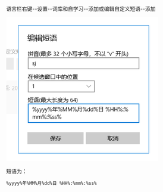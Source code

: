 语言栏右键--设置--词库和自学习--添加或编辑自定义短语--添加

![](附件/Pasted%20image%2020250408152655.png)

短语为：
```markdown
%yyyy%年%MM%月%dd%日 %HH%:%mm%:%ss%
```